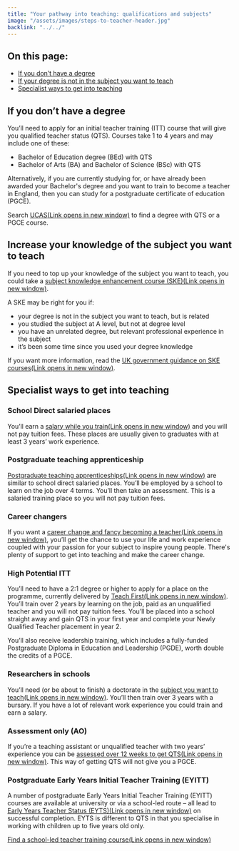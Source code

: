 ```yaml
---
title: "Your pathway into teaching: qualifications and subjects"
image: "/assets/images/steps-to-teacher-header.jpg"
backlink: "../../"
---
```


<div class="content__right">
<h2 class="link-block__header">On this page:</h2>
  
<ul class="link-block__list">
  <li><span><a href="#if-you-dont-have-a-degree">If you don’t have a degree</a></span></li>
  <li><span><a href="#if-your-degree-is-not-in-the-subject-you-want-to-teach">If your degree is not in the subject you want to teach</a></span></li>
  <li><span><a href="#specialist-ways-to-get-into-teaching">Specialist ways to get into teaching</a></span></li>
    </ul>
  </div>


<div class="content__left">


<h2 id="if-you-dont-have-a-degree">If you don’t have a degree</h2>

<p>You’ll need to apply for an initial teacher training (ITT) course that will give you qualified teacher status (QTS). Courses take 1 to 4 years and may include one of these:</p>

  <ul>
  <li><span>Bachelor of Education degree (BEd) with QTS</span></li>
  <li><span>Bachelor of Arts (BA) and Bachelor of Science (BSc) with QTS</span></li>
  </ul>

Alternatively, if you are currently studying for, or have already been awarded your Bachelor's degree and you want to train to become a teacher in England, then you can study for a postgraduate certificate of education (PGCE).  

<p>Search <a href="https://digital.ucas.com/search"  target="_blank" rel="noopener noreferrer">UCAS<span class="govuk-visually-hidden">(Link opens in new window)</span><i class="icon icon-external"></i></a> to find a degree with QTS or a PGCE course.</p>

<!--[Go back to the home page](../../)-->

<h2 id="if-your-degree-is-not-in-the-subject-you-want-to-teach">Increase your knowledge of the subject you want to teach</h2>

<p>If you need to top up your knowledge of the subject you want to teach, you could take a <a href="/guidance/train-to-become-a-teacher#subject-knowledge-enhancement-ske-courses"  target="_blank" rel="noopener noreferrer">subject knowledge enhancement course (SKE)<span class="govuk-visually-hidden">(Link opens in new window)</span><i class="icon icon-external"></i></a>.</p> 
  
 <p>A SKE may be right for you if:</p>

  <ul>
  <li><span>your degree is not in the subject you want to teach, but is related</span></li>
  <li><span>you studied the subject at A level, but not at degree level</span></li>
  <li><span>you have an unrelated degree, but relevant professional experience in the subject</span></li>
  <li><span>it’s been some time since you used your degree knowledge</span></li>
  </ul>

<p>If you want more information, read the <a href="/guidance/train-to-become-a-teacher#subject-knowledge-enhancement-ske-courses"  target="_blank" rel="noopener noreferrer">UK government guidance on SKE courses<span class="govuk-visually-hidden">(Link opens in new window)</span><i class="icon icon-external"></i></a>.</p>

<h2 id="specialist-ways-to-get-into-teaching">Specialist ways to get into teaching</h2>

<h3>School Direct salaried places</h3>

<p>You’ll earn a <a href="/guidance/train-to-become-a-teacher#salaried-teacher-training-courses"  target="_blank" rel="noopener noreferrer">salary while you train<span class="govuk-visually-hidden">(Link opens in new window)</span><i class="icon icon-external"></i></a> and you will not pay tuition fees. These places are usually given to graduates with at least 3 years’ work experience.</p>

<h3>Postgraduate teaching apprenticeship</h3>

<p><a href="/guidance/train-to-become-a-teacher#salaried-teacher-training-courses"  target="_blank" rel="noopener noreferrer">Postgraduate teaching apprenticeships<span class="govuk-visually-hidden">(Link opens in new window)</span><i class="icon icon-external"></i></a> are similar to school direct salaried places. You’ll be employed by a school to learn on the job over 4 terms. You’ll then take an assessment. This is a salaried training place so you will not pay tuition fees.</p>

<h3>Career changers</h3>

<p>If you want a <a href="/guidance/train-to-become-a-teacher#career-changers"  target="_blank" rel="noopener noreferrer">career change and fancy becoming a teacher<span class="govuk-visually-hidden">(Link opens in new window)</span><i class="icon icon-external"></i></a>, you’ll get the chance to use your life and work experience coupled with your passion for your subject to inspire young people.  There's plenty of support to get into teaching and make the career change. </p>

<h3>High Potential ITT</h3>

<p>You’ll need to have a 2:1 degree or higher to apply for a place on the programme, currently delivered by <a href="/guidance/train-to-become-a-teacher#high-potential-itt"  target="_blank" rel="noopener noreferrer">Teach First<span class="govuk-visually-hidden">(Link opens in new window)</span><i class="icon icon-external"></i></a>. You’ll train over 2 years by learning on the job, paid as an unqualified teacher and you will not pay tuition fees. You’ll be placed into a school straight away and gain QTS in your first year and complete your Newly Qualified Teacher placement in year 2.</p>
<p>You’ll also receive leadership training, which includes a fully-funded Postgraduate Diploma in Education and Leadership (PGDE), worth double the credits of a PGCE.</p>

<h3>Researchers in schools</h3>

<p>You’ll need (or be about to finish) a doctorate in the <a href="/guidance/train-to-become-a-teacher#researchers-in-schools-candidates-with-a-doctorate"  target="_blank" rel="noopener noreferrer">subject you want to teach<span class="govuk-visually-hidden">(Link opens in new window)</span><i class="icon icon-external"></i></a>. You’ll then train over 3 years with a bursary. If you have a lot of relevant work experience you could train and earn a salary.</p>

<h3>Assessment only (AO)</h3>

<p>If you’re a teaching assistant or unqualified teacher with two years’ experience you can be <a href="/guidance/train-to-become-a-teacher#assessment-only-candidates-already-working-in-school"  target="_blank" rel="noopener noreferrer">assessed over 12 weeks to get QTS<span class="govuk-visually-hidden">(Link opens in new window)</span><i class="icon icon-external"></i></a>. This way of getting QTS will not give you a PGCE.</p>

<h3>Postgraduate Early Years Initial Teacher Training (EYITT)</h3>

<p>A number of postgraduate Early Years Initial Teacher Training (EYITT) courses are available at university or via a school-led route – all lead to <a href="/guidance/train-to-become-a-teacher#teaching-under-fives"  target="_blank" rel="noopener noreferrer">Early Years Teacher Status (EYTS)<span class="govuk-visually-hidden">(Link opens in new window)</span><i class="icon icon-external"></i></a> on successful completion. EYTS is different to QTS in that you specialise in working with children up to five years old only.</p>


<p><a href="https://www.gov.uk/find-postgraduate-teacher-training-courses"  target="_blank" rel="noopener noreferrer">Find a school-led teacher training course<span class="govuk-visually-hidden">(Link opens in new window)</span><i class="icon icon-external"></i></a></p>


